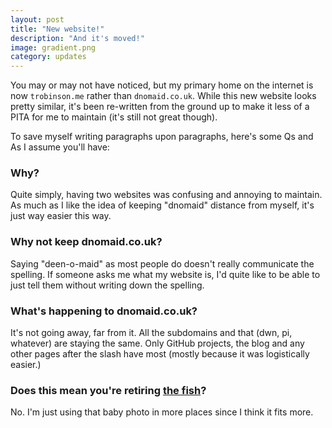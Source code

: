 ```yaml
---
layout: post
title: "New website!"
description: "And it's moved!"
image: gradient.png
category: updates
---
```


You may or may not have noticed, but my primary home on the internet is now ```trobinson.me``` rather than ```dnomaid.co.uk```.
While this new website looks pretty similar, it's been re-written from the ground up to make it less of a PITA for me to maintain (it's still not great though).

To save myself writing paragraphs upon paragraphs, here's some Qs and As I assume you'll have:

### Why?
Quite simply, having two websites was confusing and annoying to maintain. As much as I like the idea of keeping "dnomaid" distance from myself, it's just way easier this way.

### Why not keep dnomaid.co.uk?
Saying "deen-o-maid" as most people do doesn't really communicate the spelling. If someone asks me what my website is, I'd quite like to be able to just tell them without writing down the spelling.

### What's happening to dnomaid.co.uk?
It's not going away, far from it. All the subdomains and that (dwn, pi, whatever) are staying the same. Only GitHub projects, the blog and any other pages after the slash have most (mostly because it was logistically easier.)

### Does this mean you're retiring [the fish](/img/fish_large.png)?
No. I'm just using that baby photo in more places since I think it fits more.
